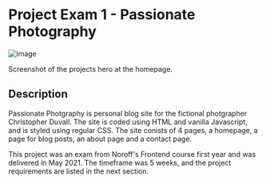 # Project Exam 1 - Passionate Photography

![image](https://res.cloudinary.com/dhd2paq70/image/upload/v1659100413/Passianate_photography_-_Home_bpshwn.png)

Screenshot of the projects hero at the homepage.

## Description

Passionate Photgraphy is personal blog site for the fictional photgrapher Christopher Duvall. The site is coded using HTML and vanilla Javascript, and is styled using regular CSS. The site conists of 4 pages, a homepage, a page for blog posts, an about page and a contact page.

This project was an exam from Noroff's Frontend course first year and was delivered in May 2021. The timeframe was 5 weeks, and the project requirements are listed in the next section.

